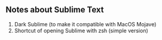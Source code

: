 ## Notes about Sublime Text

1. Dark Sublime (to make it compatible with MacOS Mojave)
2. Shortcut of opening Sublime with zsh (simple version)
